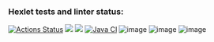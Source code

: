 ### Hexlet tests and linter status:
[![Actions Status](https://github.com/Stepan203/java-project-71/workflows/hexlet-check/badge.svg)](https://github.com/Stepan203/java-project-71/actions)
<a href="https://codeclimate.com/github/Stepan203/java-project-71/maintainability"><img src="https://api.codeclimate.com/v1/badges/bfe5c2952e09418a3911/maintainability" /></a>
<a href="https://codeclimate.com/github/Stepan203/java-project-71/test_coverage"><img src="https://api.codeclimate.com/v1/badges/bfe5c2952e09418a3911/test_coverage" /></a>
[![Java CI](https://github.com/Stepan203/java-project-71/actions/workflows/main.yml/badge.svg)](https://github.com/Stepan203/java-project-71/actions)
![image](https://github.com/Stepan203/java-project-71/assets/80155495/b8ce7cc2-ae56-483a-84f1-bf74af6ee4c7)
![image](https://github.com/Stepan203/java-project-71/assets/80155495/95f9fef9-f38f-43d3-806b-161f5c34931b)
![image](https://github.com/Stepan203/java-project-71/assets/80155495/bc8609e2-7a0b-43d9-8ee4-73b0d08c2c44)



